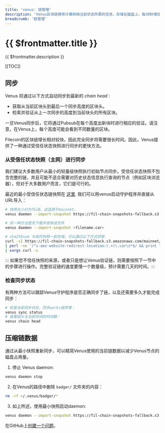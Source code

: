 ```yaml
---
title: 'venus: 链管理'
description: 'Venus区块链携带计算网络当前状态所需的信息，存储在磁盘上，每30秒增加一个新的块。本指南解释了如何管理th链的几个方面。'
breadcrumb: '链管理'
---
```


# {{ $frontmatter.title }}

{{ $frontmatter.description }}

[[TOC]]

## 同步

Venus 将通过以下方式自动同步到最新的 _chain head_ :

- 获取从当前区块头到最后一个同步高度的区块头。
- 检索并验证从上一次同步的高度到当前块头的所有区块。

一旦Venus同步后，它将通过Pubsub在每个高度出新块时进行相应的验证。请注意，在Venus上，每个高度可能会看到不同数量的区块。

Filecoin的区块链增长相对较快，因此完全同步将需要很长时间。因此，Venus提供了一种通过受信任状态快照进行同步的更快方法。

### 从受信任状态快照（主网）进行同步

我们建议大多数用户从最小的轻量级快照执行初始节点同步。受信任状态快照不包含完整的链，并且可能不适合需要对历史状态信息执行查询的节点（例如区块浏览器），但对于大多数用户而言，它们是可行的。

最近的最小受信任状态链快照在 [这里](https://fil-chain-snapshots-fallback.s3.amazonaws.com/mainnet/minimal_finality_stateroots_latest.car). 我们可以用venus启动守护程序并直接从URL导入：

```sh
# 快照大小约为7GiB。这适用于mainnet。
venus daemon --import-snapshot https://fil-chain-snapshots-fallback.s3.amazonaws.com/mainnet/minimal_finality_stateroots_latest.car

# 另一种方法是先下载并使用该文件
venus daemon --import-snapshot <filename.car>

# sha256sum 与临时快照一起存储，可以通过以下方式获取
curl -sI https://fil-chain-snapshots-fallback.s3.amazonaws.com/mainnet/minimal_finality_stateroots_latest.car \
| perl -ne '/^x-amz-website-redirect-location:(.+)\.car\s*$/ && print "$1.sha256sum"' \
| xargs curl -s
```

::: 如果您不信任快照的来源，或者只是想让Venus验证链，则需要按照下一节中的步骤进行操作。完整验证链的速度要慢一个数量级，预计需要几天的时间。:::

### 检查同步状态

有两种方法可以跟踪Venus守护程序是否正确同步了链，以及还需要多久才能完成同步：

```sh
# 检查当前同步状态，同步works程序等：
venus sync status
# 查看链头与当前时间的时间戳：
venus chain head
```

## 压缩链数据

通过从最小快照重新同步，可以精简Venus使用的当前链数据以减少Venus节点的磁盘占用量。

1. 停止 Venus daemon:

  ```bash
  venus daemon stop
  ```

2. 在Venus的路径中删除 `badger/` 文件夹的内容：

  ```bash
  rm -rf ~/.venus/badger/*
  ```
  
3. 如上所述，使用最小快照启动daemon:

  ```bash
  venus daemon --import-snapshot https://fil-chain-snapshots-fallback.s3.amazonaws.com/mainnet/minimal_finality_stateroots_latest.car
  ```

在GitHub上[创建一个问题](https://github.com/filecoin-project/venus-docs/issues)。
